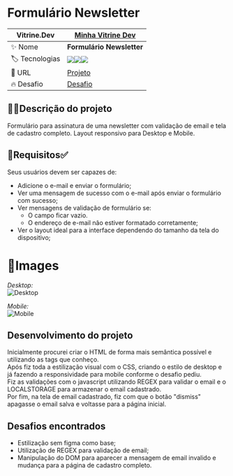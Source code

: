 # Formulário Newsletter
  
</div>

|  Vitrine.Dev |  [Minha Vitrine Dev](https://cursos.alura.com.br/vitrinedev/matheusporezeli)   |
| -------------  | --- |
| :sparkles: Nome        | **Formulário Newsletter**
| :label: Tecnologias |   <img src="https://img.shields.io/badge/HTML5-E34F26?style=for-the-badge&logo=html5&logoColor=white"><img src="https://img.shields.io/badge/CSS3-1572B6?style=for-the-badge&logo=css3&logoColor=white"><img src="https://img.shields.io/badge/JavaScript-F7DF1E?style=for-the-badge&logo=javascript&logoColor=black">
| :rocket: URL         | [Projeto](newsletter-signup-form-five.vercel.app)
| :fire: Desafio     | [Desafio](https://www.frontendmentor.io/challenges/newsletter-signup-form-with-success-message-3FC1AZbNrv)


## 👨‍🏫Descrição do projeto

Formulário para assinatura de uma newsletter com validação de email e tela de cadastro completo.
Layout responsivo para Desktop e Mobile.

## 📝Requisitos✅

Seus usuários devem ser capazes de:

- Adicione o e-mail e enviar o formulário;<br>
- Ver uma mensagem de sucesso com o e-mail após enviar o formulário com sucesso;<br>
- Ver mensagens de validação de formulário se:<br>
  - O campo ficar vazio.<br>
  - O endereço de e-mail não estiver formatado corretamente;<br>
- Ver o layout ideal para a interface dependendo do tamanho da tela do dispositivo;<br>

# 📸Images
*Desktop:<br>*
![Desktop](https://github.com/matheusporezeli/Newsletter-signup-form/assets/112051389/254ba749-9cb1-4d66-ab03-01d1bb0b961d#vitrinidev)<br>

*Mobile:<br>*
![Mobile](https://github.com/matheusporezeli/Newsletter-signup-form/assets/112051389/4815590c-385e-498f-8d54-565157f9a24f)<br>

## Desenvolvimento do projeto

Inicialmente procurei criar o HTML de forma mais semântica possível e utilizando as tags que conheço.<br>
Após fiz toda a estilização visual com o CSS, criando o estilo de desktop e já fazendo a responsividade para mobile conforme o desafio pediu.<br>
Fiz as validações com o javascript utilizando REGEX para validar o email e o LOCALSTORAGE para armazenar o email cadastrado.<br>
Por fim, na tela de email cadastrado, fiz com que o botão "dismiss" apagasse o email salva e voltasse para a página inicial.<br>

## Desafios encontrados

- Estilização sem figma como base;
- Utilização de REGEX para validação de email;
- Manipulação do DOM para aparecer a mensagem de email invalido e mudança para a página de cadastro completo.
